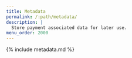 ```yaml
---
title: Metadata
permalink: /:path/metadata/
description: |
  Store payment associated data for later use.
menu_order: 2000
---
```


{% include metadata.md %}
